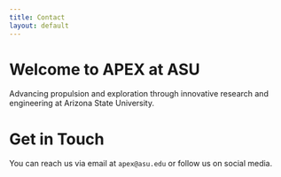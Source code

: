 ```yaml
---
title: Contact
layout: default
---
```

# Welcome to APEX at ASU
Advancing propulsion and exploration through innovative research and engineering at Arizona State University.

# Get in Touch
You can reach us via email at `apex@asu.edu` or follow us on social media.
